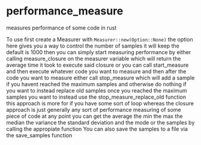 # performance_measure
measures performance of some code in rust

To use first create a Measurer with `Measurer::new(Option::None)`
the option here gives you a way to control the number of samples it will keep the default is 1000
then you can simply start measuring performance by either calling measure_closure on the measurer variable
which will return the average time it took to execute said closure
or you can call start_measure and then execute whatever code you want to measure 
and then after the code you want to measure either call stop_measure which will add a sample if you havent reached the maximum samples and otherwise do nothing
if you want to instead replace old samples once you reached the maximum samples you want to instead use the stop_measure_replace_old function
this approach is more for if you have some sort of loop whereas the closure approach is just generally any sort of performance measuring of some piece of code
at any point you can get the average the min the max the median the variance the standard deviation and the mode or the samples by calling the appropiate function
You can also save the samples to a file via the save_samples function
